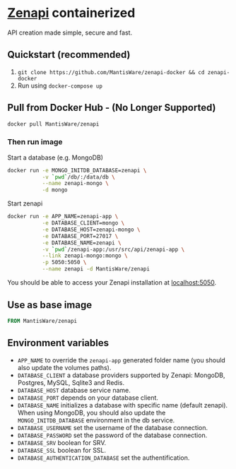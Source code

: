 # [Zenapi](https://github.com/MantisWare/zenapi) containerized

API creation made simple, secure and fast.

## Quickstart (recommended)

1. `git clone https://github.com/MantisWare/zenapi-docker && cd zenapi-docker`
2. Run using `docker-compose up`

## Pull from Docker Hub - (No Longer Supported)

```bash
docker pull MantisWare/zenapi
```

### Then run image

Start a database (e.g. MongoDB)

```bash
docker run -e MONGO_INITDB_DATABASE=zenapi \
           -v `pwd`/db/:/data/db \
           --name zenapi-mongo \
           -d mongo
```

Start zenapi

```bash
docker run -e APP_NAME=zenapi-app \
           -e DATABASE_CLIENT=mongo \
           -e DATABASE_HOST=zenapi-mongo \
           -e DATABASE_PORT=27017 \
           -e DATABASE_NAME=zenapi \
           -v `pwd`/zenapi-app:/usr/src/api/zenapi-app \
           --link zenapi-mongo:mongo \
           -p 5050:5050 \
           --name zenapi -d MantisWare/zenapi
```

You should be able to access your Zenapi installation at [localhost:5050](http://localhost:5050).

## Use as base image

```Dockerfile
FROM MantisWare/zenapi
```

## Environment variables

- `APP_NAME` to override the `zenapi-app` generated folder name (you should also update the volumes paths).
- `DATABASE_CLIENT` a database providers supported by Zenapi: MongoDB, Postgres, MySQL, Sqlite3 and Redis.
- `DATABASE_HOST` database service name.
- `DATABASE_PORT` depends on your database client.
- `DATABASE_NAME` initializes a database with specific name (default zenapi). When using MongoDB, you should also update the `MONGO_INITDB_DATABASE` environment in the db service.
- `DATABASE_USERNAME` set the username of the database connection.
- `DATABASE_PASSWORD` set the password of the database connection.
- `DATABASE_SRV` boolean for SRV.
- `DATABASE_SSL` boolean for SSL.
- `DATABASE_AUTHENTICATION_DATABASE` set the authentification.
